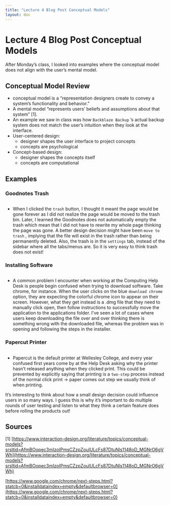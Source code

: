 ```yaml
---
title: "Lecture 4 Blog Post Conceptual Models"
layout: doc
---
```


# Lecture 4 Blog Post Conceptual Models

After Monday’s class, I looked into examples where the conceptual model does not align with the user’s mental model. 

## Conceptual Model Review

- conceptual model is a “representation designers create to convey a system’s functionality and behavior.”
- A mental model “represents users’ beliefs and assumptions about that system” [1].
- An example we saw in class was how `Backblaze Backup` ’s actual backup system does not match the user’s intuition when they look at the interface.
- User-centered design:
	- designer shapes the user interface to project concepts
	- concepts are psychological
- Concept-based design:
	- designer shapes the concepts itself
	- concepts are computational

## Examples


### Goodnotes Trash


<figure>
                      <img src="https://res.cloudinary.com/df2rp6zoo/image/upload/v1726677403/qfkkjrm9hkdndvnwzlok.png" alt="">
                      <figcaption></figcaption>
                  </figure>

- When I clicked the `trash` button, I thought it meant the page would be gone forever as I did not realize the page would be moved to the trash bin. Later, I learned the Goodnotes does not automatically empty the trash which mean that I did not have to rewrite my whole page thinking the page was gone.  A better design decision might have been `move to trash` , implying that the file will exist in the trash rather than being permanently deleted. Also, the trash is in the `settings` tab, instead of the sidebar where all the tabs/menus are. So it is very easy to think trash does not exist!

### Installing Software


<figure>
                      <img src="https://res.cloudinary.com/df2rp6zoo/image/upload/v1726677404/xvlwylqjd3gvivzbotwr.png" alt="">
                      <figcaption></figcaption>
                  </figure>

- A common problem I encounter when working at the Computing Help Desk is people begin confused when trying to download software. Take chrome, for instance. When the user clicks on the blue `download chrome` option, they are expecting the colorful chrome icon to appear on their screen. However, what they get instead is a .dmg file that they need to manually click open, then follow instructions to successfully move the application to the applications folder. I’ve seen a lot of cases where users keep downloading the file over and over thinking there is something wrong with the downloaded file, whereas the problem was in opening and following the steps in the installer.

### Papercut Printer


<figure>
                      <img src="https://res.cloudinary.com/df2rp6zoo/image/upload/v1726677405/zfdb2mvs6lxqkabuiqsc.png" alt="">
                      <figcaption></figcaption>
                  </figure>

- Papercut is the default printer at Wellesley College, and every year confused first years come by at the Help Desk asking why the printer hasn’t released anything when they clicked print. This could be prevented by explicitly saying that printing is a `two-step` process instead of the normal click print → paper comes out step we usually think of when printing.

It’s interesting to think about how a small design decision could influence users in so many ways. I guess this is why it’s important to do multiple rounds of user testing and listen to what they think a certain feature does before rolling the products out!


## Sources


[1] [https://www.interaction-design.org/literature/topics/conceptual-models?srsltid=AfmBOopec3mIzoIPmsCZzpZoulULcFs87DtuNls1148oD_MGNrO6gVWh](https://www.interaction-design.org/literature/topics/conceptual-models?srsltid=AfmBOopec3mIzoIPmsCZzpZoulULcFs87DtuNls1148oD_MGNrO6gVWh)


[https://www.google.com/chrome/next-steps.html?statcb=0&installdataindex=empty&defaultbrowser=0](https://www.google.com/chrome/next-steps.html?statcb=0&installdataindex=empty&defaultbrowser=0)


